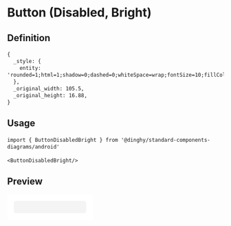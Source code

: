 # Button (Disabled, Bright)

## Definition

```
{
  _style: { 
    entity: 'rounded=1;html=1;shadow=0;dashed=0;whiteSpace=wrap;fontSize=10;fillColor=#F4F4F4;align=center;strokeColor=#F4F4F4;fontColor=#CCCCCC;',
  },
  _original_width: 105.5,
  _original_height: 16.88,
}
```

## Usage

```
import { ButtonDisabledBright } from '@dinghy/standard-components-diagrams/android'

<ButtonDisabledBright/>
```

## Preview

<img src="./button-disabled-bright.png" width="200"/>
